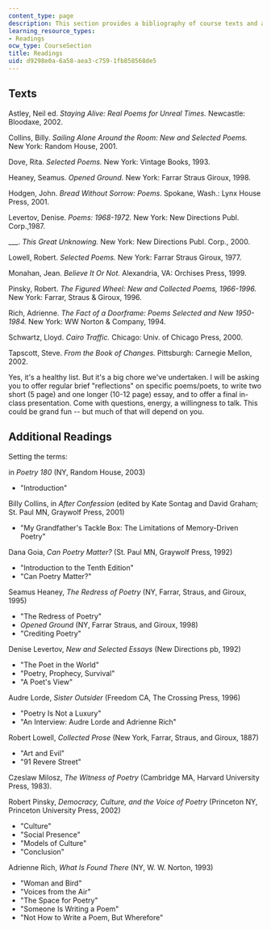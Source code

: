 ```yaml
---
content_type: page
description: This section provides a bibliography of course texts and additional readings.
learning_resource_types:
- Readings
ocw_type: CourseSection
title: Readings
uid: d9298e0a-6a58-aea3-c759-1fb858568de5
---
```


Texts
-----

Astley, Neil ed. _Staying Alive: Real Poems for Unreal Times._ Newcastle: Bloodaxe, 2002.

Collins, Billy. _Sailing Alone Around the Room: New and Selected Poems._ New York: Random House, 2001.

Dove, Rita. _Selected Poems._ New York: Vintage Books, 1993.

Heaney, Seamus. _Opened Ground._ New York: Farrar Straus Giroux, 1998.

Hodgen, John. _Bread Without Sorrow: Poems._ Spokane, Wash.: Lynx House Press, 2001.

Levertov, Denise. _Poems: 1968-1972._ New York: New Directions Publ. Corp.,1987.

\_\_\_. _This Great Unknowing._ New York: New Directions Publ. Corp., 2000.

Lowell, Robert. _Selected Poems._ New York: Farrar Straus Giroux, 1977.

Monahan, Jean. _Believe It Or Not._ Alexandria, VA: Orchises Press, 1999.

Pinsky, Robert. _The Figured Wheel: New and Collected Poems, 1966-1996._ New York: Farrar, Straus & Giroux, 1996.

Rich, Adrienne. _The Fact of a Doorframe: Poems Selected and New 1950-1984._ New York: WW Norton & Company, 1994.

Schwartz, Lloyd. _Cairo Traffic._ Chicago: Univ. of Chicago Press, 2000.

Tapscott, Steve. _From the Book of Changes._ Pittsburgh: Carnegie Mellon, 2002.

Yes, it's a healthy list. But it's a big chore we've undertaken. I will be asking you to offer regular brief "reflections" on specific poems/poets, to write two short (5 page) and one longer (10-12 page) essay, and to offer a final in-class presentation. Come with questions, energy, a willingness to talk. This could be grand fun -- but much of that will depend on you.

Additional Readings
-------------------

Setting the terms:

in _Poetry 180_ (NY, Random House, 2003)

*   "Introduction"

Billy Collins, in _After Confession_ (edited by Kate Sontag and David Graham; St. Paul MN, Graywolf Press, 2001)

*   "My Grandfather's Tackle Box: The Limitations of Memory-Driven Poetry"

Dana Goia, _Can Poetry Matter?_ (St. Paul MN, Graywolf Press, 1992)

*   "Introduction to the Tenth Edition"
*   "Can Poetry Matter?"

Seamus Heaney, _The Redress of Poetry_ (NY, Farrar, Straus, and Giroux, 1995)

*   "The Redress of Poetry"
*   _Opened Ground_ (NY, Farrar Straus, and Giroux, 1998)
*   "Crediting Poetry"

Denise Levertov, _New and Selected Essays_ (New Directions pb, 1992)

*   "The Poet in the World"
*   "Poetry, Prophecy, Survival"
*   "A Poet's View"

Audre Lorde, _Sister Outsider_ (Freedom CA, The Crossing Press, 1996)

*   "Poetry Is Not a Luxury"
*   "An Interview: Audre Lorde and Adrienne Rich"

Robert Lowell, _Collected Prose_ (New York, Farrar, Straus, and Giroux, 1887)

*   "Art and Evil"
*   "91 Revere Street"

Czeslaw Milosz, _The Witness of Poetry_ (Cambridge MA, Harvard University Press, 1983).

Robert Pinsky, _Democracy, Culture, and the Voice of Poetry_ (Princeton NY, Princeton University Press, 2002)

*   "Culture"
*   "Social Presence"
*   "Models of Culture"
*   "Conclusion"

Adrienne Rich, _What Is Found There_ (NY, W. W. Norton, 1993)

*   "Woman and Bird"
*   "Voices from the Air"
*   "The Space for Poetry"
*   "Someone Is Writing a Poem"
*   "Not How to Write a Poem, But Wherefore"